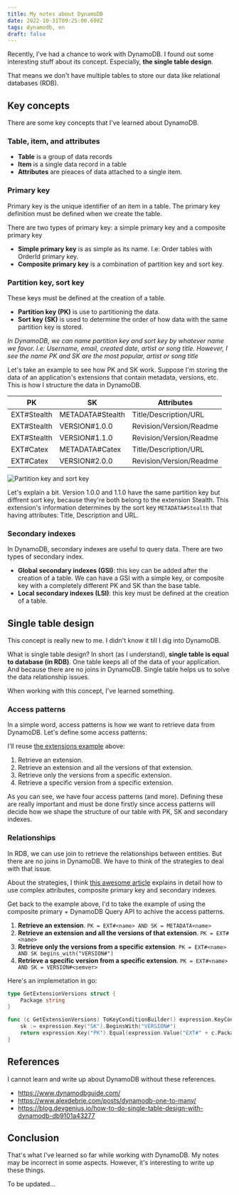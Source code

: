 ```yaml
---
title: My notes about DynamoDB
date: 2022-10-31T09:25:00.698Z
tags: dynamodb, en
draft: false
---
```


Recently, I've had a chance to work with DynamoDB. I found out some interesting stuff about its concept. Especially, **the single table design**.

That means we don't have multiple tables to store our data like relational databases (RDB).

## Key concepts

There are some key concepts that I've learned about DynamoDB.

### Table, item, and attributes

- **Table** is a group of data records
- **Item** is a single data record in a table
- **Attributes** are pieaces of data attached to a single item.

### Primary key

Primary key is the unique identifier of an item in a table. The primary key definition must be defined when we create the table.

There are two types of primary key: a simple primary key and a composite primary key

- **Simple primary key** is as simple as its name. I.e: Order tables with OrderId primary key.
- **Composite primary key** is a combination of partition key and sort key.

### Partition key, sort key

These keys must be defined at the creation of a table.

- **Partition key (PK)** is use to partitioning the data.
- **Sort key (SK)** is used to determine the order of how data with the same partition key is stored.

_In DynamoDB, we can name partition key and sort key by whatever name we favor. I.e: Username, email, created date, artist or song title. However, I see the name PK and SK are the most popular, artist or song title_

Let's take an example to see how PK and SK work. Suppose I'm storing the data of an application's extensions that contain metadata, versions, etc. This is how I structure the data in DynamoDB.

| PK          | SK               | Attributes              |
|-------------|------------------|-------------------------|
| EXT#Stealth | METADATA#Stealth | Title/Description/URL   |
| EXT#Stealth | VERSION#1.0.0    | Revision/Version/Readme |
| EXT#Stealth | VERSION#1.1.0    | Revision/Version/Readme |
| EXT#Catex   | METADATA#Catex   | Title/Description/URL   |
| EXT#Catex   | VERSION#2.0.0    | Revision/Version/Readme |

![Partition key and sort key](/img/my-notes-about-dynamodb/dynamodb-1.png)

Let's explain a bit. Version 1.0.0 and 1.1.0 have the same partition key but diffrent sort key, because they're both belong to the extension Stealth. This extension's information determines by the sort key `METADATA#Stealth` that having attributes: Title, Description and URL.

### Secondary indexes

In DynamoDB, secondary indexes are useful to query data. There are two types of secondary index.

- **Global secondary indexes (GSI)**: this key can be added after the creation of a table. We can have a GSI with a simple key, or composite key with a completely different PK and SK than the base table.
- **Local secondary indexes (LSI)**: this key must be defined at the creation of a table.

## Single table design

This concept is really new to me. I didn't know it till I dig into DynamoDB.

What is single table design? In short (as I understand), **single table is equal to database (in RDB)**. One table keeps all of the data of your application. And because there are no joins in DynamoDB. Single table helps us to solve the data relationship issues.

When working with this concept, I've learned something.

### Access patterns

In a simple word, access patterns is how we want to retrieve data from DynamoDB. Let's define some access patterns:

I'll reuse [the extensions example](#partition-key-sort-key) above:

1. Retrieve an extension.
2. Retrieve an extension and all the versions of that extension.
3. Retrieve only the versions from a specific extension.
4. Retrieve a specific version from a specific extension.

As you can see, we have four access patterns (and more). Defining these are really important and must be done firstly since access patterns will decide how we shape the structure of our table with PK, SK and secondary indexes.

### Relationships

In RDB, we can use join to retrieve the relationships between entities. But there are no joins in DynamoDB. We have to think of the strategies to deal with that issue.

About the strategies, I think [this awesome article](https://www.alexdebrie.com/posts/dynamodb-one-to-many/) explains in detail how to use complex attributes, composite primary key and secondary indexes.

Get back to the example above, I'd to take the example of using the composite primary + DynamoDB Query API to achive the access patterns.

1. **Retrieve an extension**. `PK = EXT#<name> AND SK = METADATA<name>`
2. **Retrieve an extension and all the versions of that extension**. `PK = EXT#<name>`
3. **Retrieve only the versions from a specific extension**. `PK = EXT#<name> AND SK begins_with("VERSION#")`
4. **Retrieve a specific version from a specific extension**. `PK = EXT#<name> AND SK = VERSION#<semver>`

Here's an implemetation in go:

```go
type GetExtensionVersions struct {
	Package string
}

func (c GetExtensionVersions) ToKeyConditionBuilder() expression.KeyConditionBuilder {
	sk := expression.Key("SK").BeginsWith("VERSION#")
	return expression.Key("PK").Equal(expression.Value("EXT#" + c.Package)).And(sk)
}
```

## References

I cannot learn and write up about DynamoDB without these references.

- https://www.dynamodbguide.com/
- https://www.alexdebrie.com/posts/dynamodb-one-to-many/
- https://blog.devgenius.io/how-to-do-single-table-design-with-dynamodb-db9101a43277

## Conclusion

That's what I've learned so far while working with DynamoDB. My notes may be incorrect in some aspects. However, it's interesting to write up these things.

To be updated...











